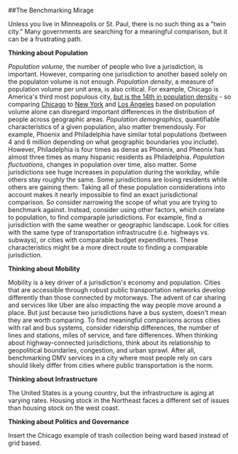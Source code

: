 ##The Benchmarking Mirage

Unless you live in Minneapolis or St. Paul, there is no such thing as a "twin city." Many governments are searching for a meaningful comparison, but it can be a frustrating path. 

**Thinking about Population**

*Population volume*, the number of people who live a jurisdiction, is important. However, comparing one jurisdiction to another based solely on the populaton volume is not enough. *Population density*, a measure of population volume per unit area, is also critical. For example, Chicago is America's third most populous city, [but is the 14th in population density](http://images.huffingtonpost.com/2014-09-26-h1.20140927.PNG) - so comparing [Chicago](http://www.arcgis.com/home/webmap/viewer.html?webmap=dfa1866898254e8c8e4eb7b70af99ed4) to [New York](http://www.arcgis.com/home/webmap/viewer.html?webmap=80f9b95a4ce0491091f1477710f6a91d) and [Los Angeles](http://www.arcgis.com/home/webmap/viewer.html?webmap=5913b5311e6449909e4139117c96a878) based on population volume alone can disregard important differences in the distribution of people across geographic areas. *Population demographics*, quantifiable characteristics of a given population, also matter tremendously. For example, Phoenix and Philadelphia have similar total populations (between 4 and 6 million depending on what geographic boundaries you include). However, Philadelphia is four times as dense as Phoenix, and Pheonix has almost three times as many hispanic residents as Philadelphia. *Population fluctuations*, changes in population over time, also matter. Some jurisdictions see huge increases in population during the workday, while others stay roughly the same. Some jurisdictions are losing residents while others are gaining them. Taking all of these population considerations into account makes it nearly impossible to find an exact jurisdictional comparison. So consider narrowing the scope of what you are trying to benchmark against. Instead, consider using other factors, which correlate to population, to find comparaple jurisdictions. For example, find a jurisdiction with the same weather or geographic landscape. Look for cities with the same type of transportation infrastrucutre (i.e. highways vs. subways), or cities with comparable budget expenditures. These characteristics might be a more direct route to finding a comparable jurisdiction. 

**Thinking about Mobility**

Mobility is a key driver of a jurisdiction's economy and population. Cities that are accessible through robust public transportation networks develop differently than those connected by motorways. The advent of car sharing and services like Uber are also impacting the way people move around a place. But just because two jurisdictions have a bus system, doesn't mean they are worth comparing. To find meaningful comparisons across cities with rail and bus systems, consider ridership differences, the number of lines and stations, miles of service, and fare differences. When thinking about highway-connected jurisdictions, think about its relationship to geopolitical boundaries, congestion, and urban sprawl. After all, benchmarking DMV services in a city where most people rely on cars should likely differ from cities where public transportation is the norm. 

**Thinking about Infrastructure**

The United States is a young country, but the infrastructure is aging at varying rates. Housing stock in the Northeast faces a different set of issues than housing stock on the west coast. 

**Thinking about Politics and Governance**

Insert the Chicago example of trash collection being ward based instead of grid based. 






